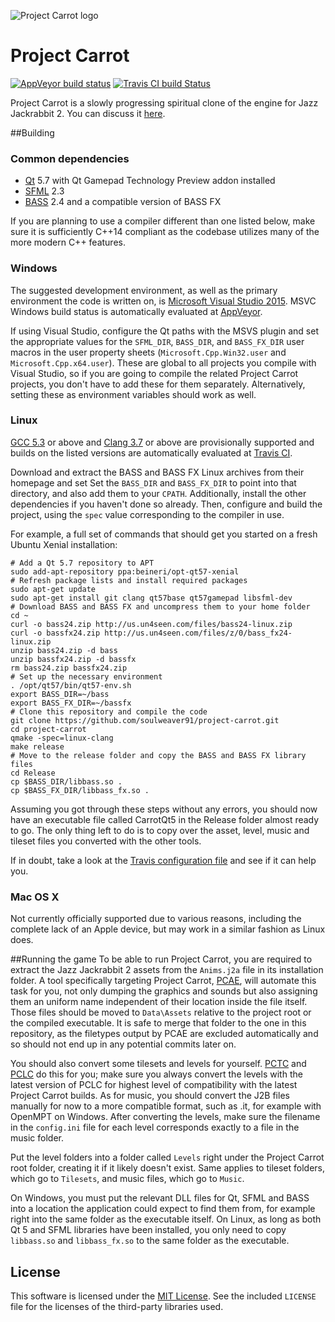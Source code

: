 ![Project Carrot logo](https://raw.githubusercontent.com/soulweaver91/project-carrot/master/Data/PCLogo-300px.png)

# Project Carrot
[![AppVeyor build status](https://ci.appveyor.com/api/projects/status/2f9f6k3x3mytjifj?svg=true)](https://ci.appveyor.com/project/soulweaver91/project-carrot)
[![Travis CI build Status](https://travis-ci.org/soulweaver91/project-carrot.svg)](https://travis-ci.org/soulweaver91/project-carrot)

Project Carrot is a slowly progressing spiritual clone of the engine for Jazz Jackrabbit 2.
You can discuss it [here](http://www.jazz2online.com/jcf/showthread.php?t=19535).

##Building
### Common dependencies

* [Qt](http://qt-project.org/downloads) 5.7 with Qt Gamepad Technology Preview addon installed
* [SFML](http://www.sfml-dev.org/download.php) 2.3
* [BASS](http://www.un4seen.com/bass.html) 2.4 and a compatible version of BASS FX

If you are planning to use a compiler different than one listed below, make sure it is
sufficiently C++14 compliant as the codebase utilizes many of the more modern C++ features.

### Windows
The suggested development environment, as well as the primary environment the code is written on,
is [Microsoft Visual Studio 2015](http://www.visualstudio.com/). MSVC Windows build status is
automatically evaluated at [AppVeyor](https://ci.appveyor.com/project/soulweaver91/project-carrot).

If using Visual Studio, configure the Qt paths with the MSVS plugin and set the appropriate
values for the `SFML_DIR`, `BASS_DIR`, and `BASS_FX_DIR` user macros in the user property
sheets (`Microsoft.Cpp.Win32.user` and `Microsoft.Cpp.x64.user`). These are global to
all projects you compile with Visual Studio, so if you are going to compile the related
Project Carrot projects, you don't have to add these for them separately. Alternatively,
setting these as environment variables should work as well.

### Linux
[GCC 5.3](https://gcc.gnu.org/) or above and [Clang 3.7](http://clang.llvm.org/) or above are
provisionally supported and builds on the listed versions are automatically evaluated at
[Travis CI](https://travis-ci.org/soulweaver91/project-carrot).

Download and extract the BASS and BASS FX Linux archives from their homepage and set
Set the `BASS_DIR` and `BASS_FX_DIR` to point into that directory, and also add them
to your `CPATH`. Additionally, install the other dependencies if you haven't done so
already. Then, configure and build the project, using the `spec` value corresponding 
to the compiler in use.

For example, a full set of commands that should get you started on a fresh Ubuntu Xenial
installation:

```shell
# Add a Qt 5.7 repository to APT
sudo add-apt-repository ppa:beineri/opt-qt57-xenial
# Refresh package lists and install required packages
sudo apt-get update
sudo apt-get install git clang qt57base qt57gamepad libsfml-dev
# Download BASS and BASS FX and uncompress them to your home folder
cd ~
curl -o bass24.zip http://us.un4seen.com/files/bass24-linux.zip
curl -o bassfx24.zip http://us.un4seen.com/files/z/0/bass_fx24-linux.zip
unzip bass24.zip -d bass
unzip bassfx24.zip -d bassfx
rm bass24.zip bassfx24.zip
# Set up the necessary environment
. /opt/qt57/bin/qt57-env.sh
export BASS_DIR=~/bass
export BASS_FX_DIR=~/bassfx
# Clone this repository and compile the code
git clone https://github.com/soulweaver91/project-carrot.git
cd project-carrot
qmake -spec=linux-clang
make release
# Move to the release folder and copy the BASS and BASS FX library files
cd Release
cp $BASS_DIR/libbass.so .
cp $BASS_FX_DIR/libbass_fx.so .
```

Assuming you got through these steps without any errors, you should now have an executable file
called CarrotQt5 in the Release folder almost ready to go. The only thing left to do is to
copy over the asset, level, music and tileset files you converted with the other tools.

If in doubt, take a look at the [Travis configuration file](https://github.com/soulweaver91/project-carrot/blob/master/.travis.yml)
and see if it can help you.

### Mac OS X
Not currently officially supported due to various reasons, including the complete lack of an
Apple device, but may work in a similar fashion as Linux does.

##Running the game
To be able to run Project Carrot, you are required to extract the Jazz Jackrabbit 2 assets from
the `Anims.j2a` file in its installation folder. A tool specifically targeting Project Carrot,
[PCAE](https://github.com/soulweaver91/project-carrot-pcae), will automate this task for you,
not only dumping the graphics and sounds but also assigning them an uniform name independent of
their location inside the file itself. Those files should be moved to `Data\Assets` relative
to the project root or the compiled executable. It is safe to merge that folder to the one in
this repository, as the filetypes output by PCAE are excluded automatically and so should not
end up in any potential commits later on.

You should also convert some tilesets and levels for yourself.
[PCTC](https://github.com/soulweaver91/project-carrot-pctc) and
[PCLC](https://github.com/soulweaver91/project-carrot-pclc) do this for you; make sure you
always convert the levels with the latest version of PCLC for highest level of compatibility
with the latest Project Carrot builds. As for music, you should convert the J2B files manually
for now to a more compatible format, such as .it, for example with OpenMPT on Windows. After
converting the levels, make sure the filename in the `config.ini` file for each level
corresponds exactly to a file in the music folder.

Put the level folders into a folder called `Levels` right under the Project Carrot root folder,
creating it if it likely doesn't exist. Same applies to tileset folders, which go to `Tilesets`,
and music files, which go to `Music`.

On Windows, you must put the relevant DLL files for Qt, SFML and BASS into a location the
application could expect to find them from, for example right into the same folder as the
executable itself. On Linux, as long as both Qt 5 and SFML libraries have been installed,
you only need to copy `libbass.so` and `libbass_fx.so` to the same folder as the
executable.

## License
This software is licensed under the [MIT License](https://opensource.org/licenses/MIT).
See the included `LICENSE` file for the licenses of the third-party libraries used.
